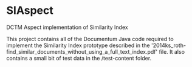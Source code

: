 # SIAspect
DCTM Aspect implementation of Similarity Index

This project contains all of the Documentum Java code required to implement the Similarity Index prototype described in the '2014ks_roth-find_similar_documents_without_using_a_full_text_index.pdf' file.  It also contains a small bit of test data in the /test-content folder.


